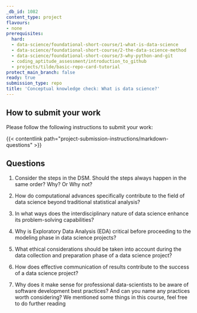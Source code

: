 ```yaml
---
_db_id: 1082
content_type: project
flavours:
- none
prerequisites:
  hard:
  - data-science/foundational-short-course/1-what-is-data-science
  - data-science/foundational-short-course/2-the-data-science-method
  - data-science/foundational-short-course/3-why-python-and-git
  - coding_aptitude_assessment/introduction_to_github
  - projects/tilde/basic-repo-card-tutorial
protect_main_branch: false
ready: true
submission_type: repo
title: 'Conceptual knowledge check: What is data science?'
---
```


## How to submit your work

Please follow the following instructions to submit your work:

{{< contentlink path="project-submission-instructions/markdown-questions" >}}

## Questions

1. Consider the steps in the DSM. Should the steps always happen in the same order? Why? Or Why not?

2. How do computational advances specifically contribute to the field of data science beyond traditional statistical analysis?

3. In what ways does the interdisciplinary nature of data science enhance its problem-solving capabilities?

4. Why is Exploratory Data Analysis (EDA) critical before proceeding to the modeling phase in data science projects?

5. What ethical considerations should be taken into account during the data collection and preparation phase of a data science project?

6. How does effective communication of results contribute to the success of a data science project?

7. Why does it make sense for professional data-scientists to be aware of software development best practices? And can you name any practices worth considering? We mentioned some things in this course, feel free to do further reading